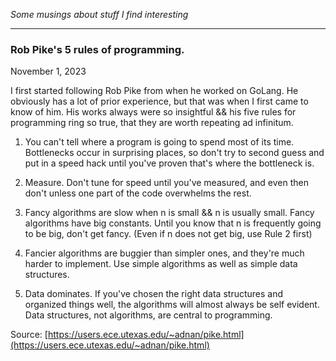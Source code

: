 <i>Some musings about stuff I find interesting</i>

---

### Rob Pike's 5 rules of programming.

November 1, 2023

I first started following Rob Pike from when he worked on GoLang. He obviously has a lot of prior experience, but that was when I first came to know of him. His works always were so insightful && his five rules for programming ring so true, that they are worth repeating ad infinitum. 


1. You can't tell where a program is going to spend most of its time. Bottlenecks occur in surprising places, so don't try to second guess and put in a speed hack until you've proven that's where the bottleneck is.

2. Measure. Don't tune for speed until you've measured, and even then don't unless one part of the code overwhelms the rest.

3. Fancy algorithms are slow when n is small && n is usually small. Fancy algorithms have big constants. Until you know that n is frequently going to be big, don't get fancy. (Even if n does not get big, use Rule 2 first)

4. Fancier algorithms are buggier than simpler ones, and they're much harder to implement. Use simple algorithms as well as simple data structures.

5. Data dominates. If you've chosen the right data structures and organized things well, the algorithms will almost always be self evident. Data structures, not algorithms, are central to programming.

Source: [https://users.ece.utexas.edu/~adnan/pike.html](https://users.ece.utexas.edu/~adnan/pike.html)
